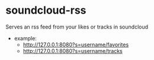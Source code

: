 # soundcloud-rss
Serves an rss feed from your likes or tracks in soundcloud

  * example:
      * http://127.0.0.1:8080?s=username/favorites
      * http://127.0.0.1:8080?s=username/tracks
